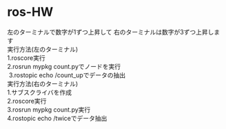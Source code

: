 # ros-HW
左のターミナルで数字が1ずつ上昇して
右のターミナルは数字が3ずつ上昇します  
実行方法(左のターミナル)  
  1.roscore実行  
  2.rosrun mypkg count.pyでノードを実行  
  3.rostopic echo /count_upでデータの抽出  
実行方法(右のターミナル)  
  1.サブスクライバを作成  
  2.roscore実行  
  3.rosrun mypkg count.py実行  
  4.rostopic echo /twiceでデータ抽出
